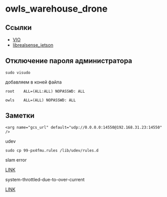 # owls_warehouse_drone

## Ссылки 

-  [VIO](https://github.com/Auterion/VIO)
-  [librealsense_jetson](https://github.com/IntelRealSense/librealsense/blob/master/doc/installation_jetson.md)

## Отключение пароля администратора

    sudo visudo
    
добавляем в коней файла

    root    ALL=(ALL:ALL) NOPASSWD: ALL
    
    owls    ALL=(ALL) NOPASSWD: ALL
    
## Заметки

    <arg name="gcs_url" default="udp://0.0.0.0:14550@192.168.31.23:14550" />
    
udev

    sudo cp 99-px4fmu.rules /lib/udev/rules.d
    
slam error 

   [LINK](https://github.com/IntelRealSense/realsense-ros/issues/749#issuecomment-532968059)

system-throttled-due-to-over-current

   [LINK](https://docs.nvidia.com/jetson/archives/l4t-archived/l4t-3243/index.html#page/Tegra%2520Linux%2520Driver%2520Package%2520Development%2520Guide%2Fpower_management_nano.html%23wwpID0E0VD0HA)
